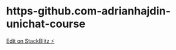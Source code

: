 # https-github.com-adrianhajdin-unichat-course

[Edit on StackBlitz ⚡️](https://stackblitz.com/edit/react-ehkvjb)